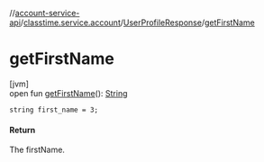 //[account-service-api](../../../index.md)/[classtime.service.account](../index.md)/[UserProfileResponse](index.md)/[getFirstName](get-first-name.md)

# getFirstName

[jvm]\
open fun [getFirstName](get-first-name.md)(): [String](https://docs.oracle.com/javase/8/docs/api/java/lang/String.html)

`string first_name = 3;`

#### Return

The firstName.
